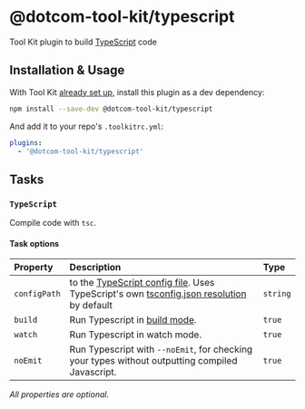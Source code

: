 # @dotcom-tool-kit/typescript

Tool Kit plugin to build [TypeScript](https://www.typescriptlang.org) code

## Installation & Usage

With Tool Kit [already set up](https://github.com/financial-times/dotcom-tool-kit#installing-and-using-tool-kit), install this plugin as a dev dependency:

```sh
npm install --save-dev @dotcom-tool-kit/typescript
```

And add it to your repo's `.toolkitrc.yml`:

```yml
plugins:
  - '@dotcom-tool-kit/typescript'
```

<!-- begin autogenerated docs -->
## Tasks

### `TypeScript`

Compile code with `tsc`.
#### Task options

| Property     | Description                                                                                                                                                                                                                               | Type     |
| :----------- | :---------------------------------------------------------------------------------------------------------------------------------------------------------------------------------------------------------------------------------------- | :------- |
| `configPath` | to the [TypeScript config file](https://www.typescriptlang.org/tsconfig). Uses TypeScript's own [tsconfig.json resolution](https://www.typescriptlang.org/docs/handbook/tsconfig-json.html#using-tsconfigjson-or-jsconfigjson) by default | `string` |
| `build`      | Run Typescript in [build mode](https://www.typescriptlang.org/docs/handbook/project-references.html#build-mode-for-typescript).                                                                                                           | `true`   |
| `watch`      | Run Typescript in watch mode.                                                                                                                                                                                                             | `true`   |
| `noEmit`     | Run Typescript with `--noEmit`, for checking your types without outputting compiled Javascript.                                                                                                                                           | `true`   |

_All properties are optional._
<!-- end autogenerated docs -->
